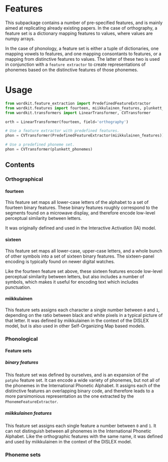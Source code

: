 # Features

This subpackage contains a number of pre-specified features, and is mainly aimed at replicating already existing papers.
In the case of orthography, a feature set is a dictionary mapping features to values, where values are numpy arrays.

In the case of phonology, a feature set is either a tuple of dictionaries, one mapping vowels to features, and one mapping consontants to features, or a mapping from distinctive features to values. The latter of these two is used in conjunction with a `feature extractor` to create representations of phonemes based on the distinctive features of those phonemes.


# Usage

```python
from wordkit.feature_extraction import PredefinedFeatureExtractor
from wordkit.features import fourteen, miikkulainen_features, plunkett_phonemes
from wordkit.transformers import LinearTransformer, CVTransformer

orth = LinearTransformer(fourteen, field='orthography')

# Use a feature extractor with predefined features.
phon = CVTransformer(PredefinedFeatureExtractor(miikkulainen_features))

# Use a predefined phoneme set.
phon = CVTransformer(plunkett_phonemes)

```

## Contents

### Orthographical

#### fourteen

This feature set maps all lower-case letters of the alphabet to a set of fourteen binary features. These binary features roughly correspond to the segments found on a microwave display, and therefore encode low-level perceptual similarity between letters.

It was originally defined and used in the Interactive Activation (IA) model.

#### sixteen

This feature set maps all lower-case, upper-case letters, and a whole bunch of other symbols into a set of sixteen binary features. The sixteen-panel encoding is typically found on newer digital watches.

Like the fourteen feature set above, these sixteen features encode low-level perceptual similarity between letters, but also includes a number of symbols, which makes it useful for encoding text which includes punctuation.

#### miikkulainen

This feature sets assigns each character a single number between `0` and `1`, depending on the ratio between black and white pixels in a typical picture of that letter. It was defined by miikkulainen in the context of the DISLEX model, but is also used in other Self-Organizing Map based models.

### Phonological

#### Feature sets

##### binary features

This feature set was defined by ourselves, and is an expansion of the `patpho` feature set. It can encode a wide variety of phonemes, but not all of the phonemes in the International Phonetic Alphabet.
It assigns each of the distinctive features an overlapping binary code, and therefore leads to a more parsimonious representation as the one extracted by the `PhonemeFeatureExtractor`.

##### miikkulainen features

This feature set assigns each single feature a number between `0` and `1`. It can not distinguish between all phonemes in the International Phonetic Alphabet.
Like the orthographic features with the same name, it was defined and used by miikkulainen in the context of the DISLEX model.

### Phoneme sets
